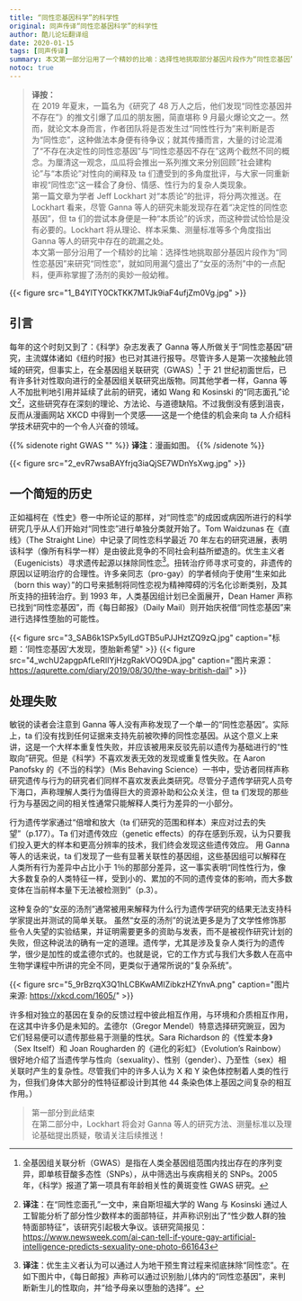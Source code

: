 ```yaml
---
title: “同性恋基因科学”的科学性
original: 同声传译“同性恋基因科学”的科学性
author: 酷儿论坛翻译组
date: 2020-01-15
tags: [同声传译]
summary: 本文第一部分沿用了一个精妙的比喻：选择性地挑取部分基因片段作为“同性恋基因”来研究“同性恋”，就如同用漏勺盛出了“女巫的汤剂”中的一点配料，便声称掌握了汤剂的奥妙一般幼稚。
notoc: true
---
```


> **译按：**  
> 在 2019 年夏末，一篇名为《研究了 48 万人之后，他们发现“同性恋基因并不存在”》的推文引爆了瓜瓜的朋友圈，简直堪称 9 月最火爆论文之一。然而，就论文本身而言，作者团队将是否发生过“同性性行为”来判断是否为“同性恋”，这种做法本身便有待争议；就其传播而言，大量的讨论混淆了“不存在决定性的同性恋基因”与“同性恋基因不存在”这两个截然不同的概念。为厘清这一观念，瓜瓜将会推出一系列推文来分别回顾“社会建构论”与“本质论”对性向的阐释及 ta 们遭受到的多角度批评，与大家一同重新审视“同性恋”这一糅合了身份、情感、性行为的复杂人类现象。  
> 第一篇文章为学者 Jeff Lockhart 对“本质论”的批评，将分两次推送。在 Lockhart 看来，尽管 Ganna 等人的研究未能发现存在着“决定性的同性恋基因”，但 ta 们的尝试本身便是一种“本质论”的诉求，而这种尝试恰恰是没有必要的。Lockhart 将从理论、样本采集、测量标准等多个角度指出 Ganna 等人的研究中存在的疏漏之处。  
> 本文第一部分沿用了一个精妙的比喻：选择性地挑取部分基因片段作为“同性恋基因”来研究“同性恋”，就如同用漏勺盛出了“女巫的汤剂”中的一点配料，便声称掌握了汤剂的奥妙一般幼稚。  

{{< figure src="1_B4YlTY0CkTKK7MTJk9iaF4ufjZm0Vg.jpg" >}}

## 引言

每年的这个时刻又到了：《科学》杂志发表了 Ganna 等人所做关于“同性恋基因”研究，主流媒体诸如《纽约时报》也已对其进行报导。尽管许多人是第一次接触此领域的研究，但事实上，在全基因组关联研究（GWAS）[^1] 于 21 世纪初面世后，已有许多针对性取向进行的全基因组关联研究出版物。同其他学者一样，Ganna 等人不加批判地引用并延续了此前的研究，诸如 Wang 和 Kosinski 的“同志面孔”论文[^2]，这些研究存在深刻的理论、方法论、与道德缺陷。不过我倒没有感到沮丧，反而从漫画网站 XKCD 中得到一个灵感——这是一个绝佳的机会来向 ta 人介绍科学技术研究中的一个令人兴奋的领域。

{{% sidenote right GWAS "" %}}
**译注**：漫画如图。
{{% /sidenote %}}

{{< figure src="2_evR7wsaBAYfrjq3iaQjSE7WDnYsXwg.jpg" >}}

## 一个简短的历史

正如福柯在《性史》卷一中所论证的那样，对“同性恋”的成因或病因所进行的科学研究几乎从人们开始对“同性恋”进行单独分类就开始了。Tom Waidzunas 在《直线》（The Straight Line）中记录了同性恋科学最近 70 年左右的研究进展，表明该科学（像所有科学一样）是由彼此竞争的不同社会利益所塑造的。优生主义者（Eugenicists）寻求遗传起源以抹除同性恋[^3]。扭转治疗师寻求可变的，非遗传的原因以证明治疗的合理性。许多亲同志（pro-gay）的学者倾向于使用“生来如此（born this way）”的口号来抵制将同性恋视为精神障碍的污名化诊断类别，及其所支持的扭转治疗。到 1993 年，人类基因组计划已全面展开，Dean Hamer 声称已找到“同性恋基因”，而《每日邮报》（Daily Mail）则开始庆祝借“同性恋基因”来进行选择性堕胎的可能性。

{{< figure src="3_SAB6k1SPx5yILdGTB5uPJJHztZQ9zQ.jpg" caption="标题：‘同性恋基因’大发现，堕胎新希望" >}}
{{< figure src="4_wchU2apgpAfLeRIlYjHzgRakVOQ9DA.jpg" caption="图片来源：https://aqurette.com/diary/2019/08/30/the-way-british-dail" >}}

## 处理失败

敏锐的读者会注意到 Ganna 等人没有声称发现了一个单一的“同性恋基因”。实际上，ta 们没有找到任何证据来支持先前被吹捧的同性恋基因。从这个意义上来讲，这是一个大样本重复性失败，并应该被用来反驳先前以遗传为基础进行的“性取向”研究。但是《科学》不喜欢发表无效的发现或重复性失败。在 Aaron Panofsky 的《不当的科学》（Mis Behaving Science）一书中，受访者同样声称研究遗传与行为的研究者们同样不喜欢发表此类研究。尽管分子遗传学研究人员夸下海口，声称理解人类行为值得巨大的资源补助和公众关注，但 ta 们发现的那些行为与基因之间的相关性通常只能解释人类行为差异的一小部分。

行为遗传学家通过“倍增和放大（ta 们研究的范围和样本）来应对过去的失望”（p.177）。Ta 们对遗传效应（genetic effects）的存在感到乐观，认为只要我们投入更大的样本和更高分辨率的技术，我们终会发现这些遗传效应。
用 Ganna 等人的话来说，ta 们发现了一些有显著关联性的基因组，这些基因组可以解释在人类所有行为差异中占比小于 1％的那部分差异，这一事实表明“同性性行为，像大多数复杂的人类特征一样，受到小的、累加的不同的遗传变体的影响，而大多数变体在当前样本量下无法被检测到”（p.3）。

这种复杂的“女巫的汤剂”通常被用来解释为什么行为遗传学研究的结果无法支持科学家提出并测试的简单关联。
虽然“女巫的汤剂”的说法更多是为了文学性修饰那些令人失望的实验结果，并证明需要更多的资助与发表，而不是被视作研究计划的失败，但这种说法的确有一定的道理。遗传学，尤其是涉及复杂人类行为的遗传学，很少是加性的或孟德尔式的。也就是说，它的工作方式与我们大多数人在高中生物学课程中所讲的完全不同，更类似于通常所说的“复杂系统”。

{{< figure src="5_9rBzrqX3Q1hLCBKwAMIZibkzHZYnvA.png" caption="图片来源: https://xkcd.com/1605/" >}}

许多相对独立的基因在复杂的反馈过程中彼此相互作用，与环境和介质相互作用，在这其中许多仍是未知的。孟德尔（Gregor Mendel）特意选择研究豌豆，因为它们轻易便可以遗传那些易于测量的性状。Sara Richardson 的《性爱本身》（Sex Itself）和 Joan Rougharden 的《进化的彩虹》（Evolution’s Rainbow）很好地介绍了当遗传学与性向（sexuality）、性别（gender）、乃至性（sex）相关联时产生的复杂性。尽管我们中的许多人认为 X 和 Y 染色体控制着人类的性行为，但我们身体大部分的性特征都设计到其他 44 条染色体上基因之间复杂的相互作用。）

> 第一部分到此结束  
> 在第二部分中，Lockhart 将会对 Ganna 等人的研究方法、测量标准以及理论基础提出质疑，敬请关注后续推送！

[^1]: 全基因组关联分析（GWAS）是指在人类全基因组范围内找出存在的序列变异，即单核苷酸多态性（SNPs），从中筛选出与疾病相关的 SNPs。2005 年，《科学》报道了第一项具有年龄相关性的黄斑变性 GWAS 研究。
[^2]: **译注**：在“同性恋面孔”一文中，来自斯坦福大学的 Wang 与 Kosinski 通过人工智能分析了部分性少数样本的面部特征，并声称识别出了“性少数人群的独特面部特征”，该研究引起极大争议。该研究简报见：https://www.newsweek.com/ai-can-tell-if-youre-gay-artificial-intelligence-predicts-sexuality-one-photo-661643
[^3]: **译注**：优生主义者认为可以通过人为地干预生育过程来彻底抹除“同性恋”。在如下图片中，《每日邮报》声称可以通过识别胎儿体内的“同性恋基因”，来判断新生儿的性取向，并“给予母亲以堕胎的选择”。
